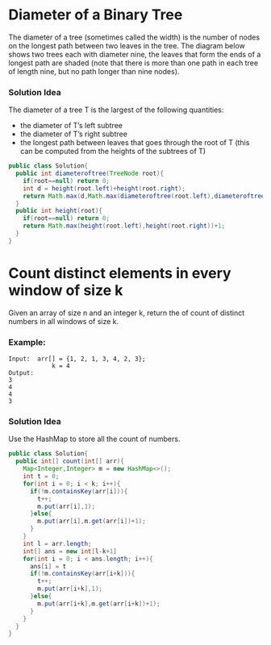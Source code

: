 # Diameter of a Binary Tree
The diameter of a tree (sometimes called the width) is the number of nodes on the longest path between two leaves in the tree. The diagram below shows two trees each with diameter nine, the leaves that form the ends of a longest path are shaded (note that there is more than one path in each tree of length nine, but no path longer than nine nodes).
### Solution Idea
The diameter of a tree T is the largest of the following quantities:

* the diameter of T’s left subtree
* the diameter of T’s right subtree
* the longest path between leaves that goes through the root of T (this can be computed from the heights of the subtrees of T)
```java
public class Solution{
  public int diameteroftree(TreeNode root){
    if(root==null) return 0;
    int d = height(root.left)+height(root.right);
    return Math.max(d,Math.max(diameteroftree(root.left),diameteroftree(root.right)));
  }
  public int height(root){
    if(root==null) return 0;
    return Math.max(height(root.left),height(root.right))+1;
  }
}

```
# Count distinct elements in every window of size k
Given an array of size n and an integer k, return the of count of distinct numbers in all windows of size k.

### Example:
```
Input:  arr[] = {1, 2, 1, 3, 4, 2, 3};
            k = 4
Output:
3
4
4
3
```
### Solution Idea
Use the HashMap to store all the count of numbers.
```java
public class Solution{
  public int[] count(int[] arr){
    Map<Integer,Integer> m = new HashMap<>();
    int t = 0;
    for(int i = 0; i < k; i++){
      if(!m.containsKey(arr[i])){
        t++;
        m.put(arr[i],1);
      }else{
        m.put(arr[i],m.get(arr[i])+1);
      }
    }
    int l = arr.length;
    int[] ans = new int[l-k+1]
    for(int i = 0; i < ans.length; i++){
      ans[i] = t
      if(!m.containsKey(arr[i+k])){
        t++;
        m.put(arr[i+k],1);
      }else{
        m.put(arr[i+k],m.get(arr[i+k])+1);
      }
    }
  }
}

```
